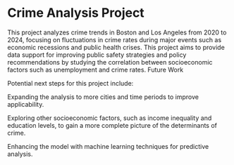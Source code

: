 # Crime Analysis Project
This project analyzes crime trends in Boston and Los Angeles from 2020 to 2024, focusing on fluctuations in crime rates during major events such as economic recessions and public health crises. This project aims to provide data support for improving public safety strategies and policy recommendations by studying the correlation between socioeconomic factors such as unemployment and crime rates.
Future Work

Potential next steps for this project include:

Expanding the analysis to more cities and time periods to improve applicability.

Exploring other socioeconomic factors, such as income inequality and education levels, to gain a more complete picture of the determinants of crime.

Enhancing the model with machine learning techniques for predictive analysis.

